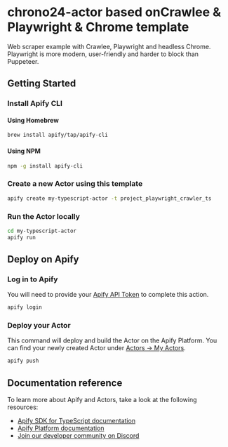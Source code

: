# chrono24-actor based onCrawlee & Playwright & Chrome template

Web scraper example with Crawlee, Playwright and headless Chrome. Playwright is more modern, user-friendly and harder to block than Puppeteer.

## Getting Started

### Install Apify CLI

#### Using Homebrew

```Bash
brew install apify/tap/apify-cli
```

#### Using NPM

```Bash
npm -g install apify-cli
```

### Create a new Actor using this template

```Bash
apify create my-typescript-actor -t project_playwright_crawler_ts
```

### Run the Actor locally

```Bash
cd my-typescript-actor
apify run
```

## Deploy on Apify

### Log in to Apify

You will need to provide your [Apify API Token](https://console.apify.com/account/integrations) to complete this action.

```Bash
apify login
```

### Deploy your Actor

This command will deploy and build the Actor on the Apify Platform. You can find your newly created Actor under [Actors -> My Actors](https://console.apify.com/actors?tab=my).

```Bash
apify push
```

## Documentation reference

To learn more about Apify and Actors, take a look at the following resources:

-   [Apify SDK for TypeScript documentation](https://docs.apify.com/sdk/js)
-   [Apify Platform documentation](https://docs.apify.com/platform)
-   [Join our developer community on Discord](https://discord.com/invite/jyEM2PRvMU)
